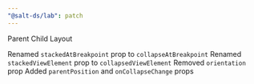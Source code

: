 ```yaml
---
"@salt-ds/lab": patch
---
```


Parent Child Layout

Renamed `stackedAtBreakpoint` prop to `collapseAtBreakpoint`
Renamed `stackedViewElement` prop to `collapsedViewElement`
Removed `orientation` prop
Added `parentPosition` and `onCollapseChange` props
